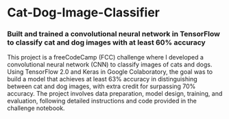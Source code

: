 # Cat-Dog-Image-Classifier

### Built and trained a convolutional neural network in TensorFlow to classify cat and dog images with at least 60% accuracy

This project is a freeCodeCamp (FCC) challenge where I developed a convolutional neural network (CNN) to classify images of cats and dogs. Using TensorFlow 2.0 and Keras in Google Colaboratory, the goal was to build a model that achieves at least 63% accuracy in distinguishing between cat and dog images, with extra credit for surpassing 70% accuracy. The project involves data preparation, model design, training, and evaluation, following detailed instructions and code provided in the challenge notebook.
